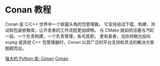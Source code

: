 # Conan 教程

<show-structure depth="3"/>

Conan  是 C/C++ 世界中一个崭露头角的包管理器。
它支持自动下载、构建、测试和包装依赖库，让开发者的工作流程更加顺畅。
与  CMake  就如同活塞与汽缸一般，一个负责构建，一个负责管理，各司其职。
更有甚者，当你将眼光投向  vcpkg  或其他  C++ 包管理器时，Conan  以其广泛的平台支持和灵活的解决方案脱颖而出。


<seealso>
<category ref="ref_docs">
    <a href="https://mp.weixin.qq.com/s/yRnjsoTSWMh4jMawRKLi9A">强大的 Python 库: Conan</a>
</category>
<category ref="ref_github">
    <a href="https://github.com/conan-io/conan">Conan</a>
</category>
<category ref="ref_issues">
</category>
<category ref="ref_hf">
</category>
<category ref="ref_ms">
</category>
</seealso>



